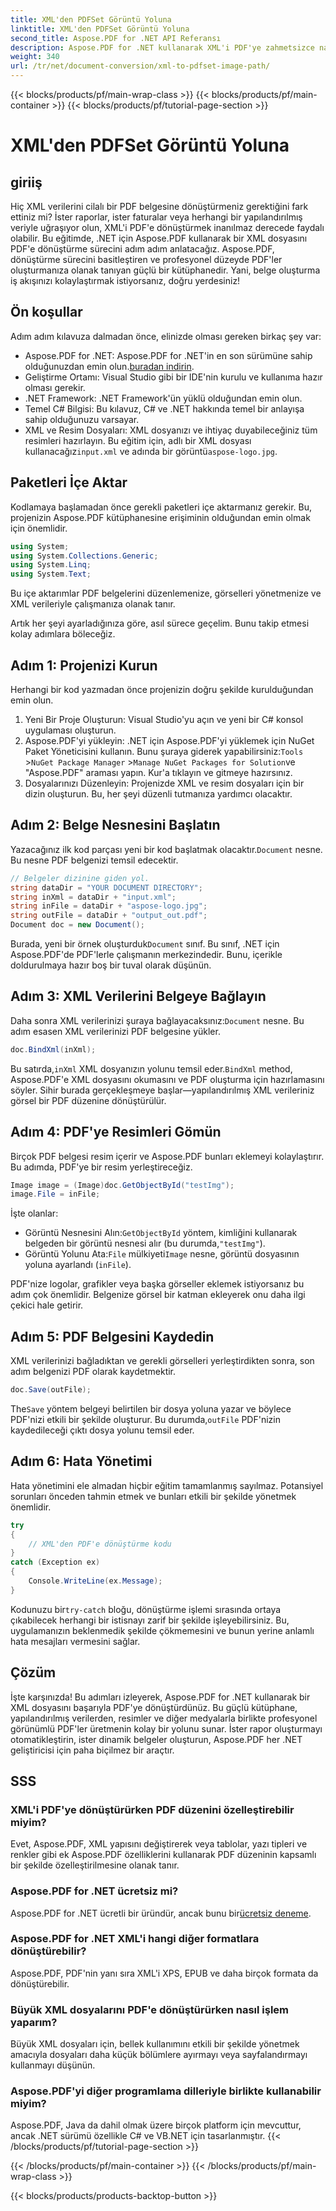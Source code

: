 ```yaml
---
title: XML'den PDFSet Görüntü Yoluna
linktitle: XML'den PDFSet Görüntü Yoluna
second_title: Aspose.PDF for .NET API Referansı
description: Aspose.PDF for .NET kullanarak XML'i PDF'ye zahmetsizce nasıl dönüştüreceğinizi öğrenin. Bu ayrıntılı kılavuz, kurulumdan tamamlanmaya kadar süreci adım adım anlatır.
weight: 340
url: /tr/net/document-conversion/xml-to-pdfset-image-path/
---
```


{{< blocks/products/pf/main-wrap-class >}}
{{< blocks/products/pf/main-container >}}
{{< blocks/products/pf/tutorial-page-section >}}

# XML'den PDFSet Görüntü Yoluna

## giriiş

Hiç XML verilerini cilalı bir PDF belgesine dönüştürmeniz gerektiğini fark ettiniz mi? İster raporlar, ister faturalar veya herhangi bir yapılandırılmış veriyle uğraşıyor olun, XML'i PDF'e dönüştürmek inanılmaz derecede faydalı olabilir. Bu eğitimde, .NET için Aspose.PDF kullanarak bir XML dosyasını PDF'e dönüştürme sürecini adım adım anlatacağız. Aspose.PDF, dönüştürme sürecini basitleştiren ve profesyonel düzeyde PDF'ler oluşturmanıza olanak tanıyan güçlü bir kütüphanedir. Yani, belge oluşturma iş akışınızı kolaylaştırmak istiyorsanız, doğru yerdesiniz!

## Ön koşullar

Adım adım kılavuza dalmadan önce, elinizde olması gereken birkaç şey var:

-  Aspose.PDF for .NET: Aspose.PDF for .NET'in en son sürümüne sahip olduğunuzdan emin olun.[buradan indirin](https://releases.aspose.com/pdf/net/).
- Geliştirme Ortamı: Visual Studio gibi bir IDE'nin kurulu ve kullanıma hazır olması gerekir.
- .NET Framework: .NET Framework'ün yüklü olduğundan emin olun.
- Temel C# Bilgisi: Bu kılavuz, C# ve .NET hakkında temel bir anlayışa sahip olduğunuzu varsayar.
-  XML ve Resim Dosyaları: XML dosyanızı ve ihtiyaç duyabileceğiniz tüm resimleri hazırlayın. Bu eğitim için, adlı bir XML dosyası kullanacağız`input.xml` ve adında bir görüntü`aspose-logo.jpg`.

## Paketleri İçe Aktar

Kodlamaya başlamadan önce gerekli paketleri içe aktarmanız gerekir. Bu, projenizin Aspose.PDF kütüphanesine erişiminin olduğundan emin olmak için önemlidir.

```csharp
using System;
using System.Collections.Generic;
using System.Linq;
using System.Text;
```

Bu içe aktarımlar PDF belgelerini düzenlemenize, görselleri yönetmenize ve XML verileriyle çalışmanıza olanak tanır.

Artık her şeyi ayarladığınıza göre, asıl sürece geçelim. Bunu takip etmesi kolay adımlara böleceğiz.

## Adım 1: Projenizi Kurun

Herhangi bir kod yazmadan önce projenizin doğru şekilde kurulduğundan emin olun.

1. Yeni Bir Proje Oluşturun: Visual Studio'yu açın ve yeni bir C# konsol uygulaması oluşturun.
2.  Aspose.PDF'yi yükleyin: .NET için Aspose.PDF'yi yüklemek için NuGet Paket Yöneticisini kullanın. Bunu şuraya giderek yapabilirsiniz:`Tools` >`NuGet Package Manager` >`Manage NuGet Packages for Solution`ve "Aspose.PDF" araması yapın. Kur'a tıklayın ve gitmeye hazırsınız.
3. Dosyalarınızı Düzenleyin: Projenizde XML ve resim dosyaları için bir dizin oluşturun. Bu, her şeyi düzenli tutmanıza yardımcı olacaktır.

## Adım 2: Belge Nesnesini Başlatın

 Yazacağınız ilk kod parçası yeni bir kod başlatmak olacaktır.`Document` nesne. Bu nesne PDF belgenizi temsil edecektir.

```csharp
// Belgeler dizinine giden yol.
string dataDir = "YOUR DOCUMENT DIRECTORY";
string inXml = dataDir + "input.xml";
string inFile = dataDir + "aspose-logo.jpg";
string outFile = dataDir + "output_out.pdf";
Document doc = new Document();
```

 Burada, yeni bir örnek oluşturduk`Document` sınıf. Bu sınıf, .NET için Aspose.PDF'de PDF'lerle çalışmanın merkezindedir. Bunu, içerikle doldurulmaya hazır boş bir tuval olarak düşünün.

## Adım 3: XML Verilerini Belgeye Bağlayın

 Daha sonra XML verilerinizi şuraya bağlayacaksınız:`Document` nesne. Bu adım esasen XML verilerinizi PDF belgesine yükler.

```csharp
doc.BindXml(inXml);
```

 Bu satırda,`inXml` XML dosyanızın yolunu temsil eder.`BindXml` method, Aspose.PDF'e XML dosyasını okumasını ve PDF oluşturma için hazırlamasını söyler. Sihir burada gerçekleşmeye başlar—yapılandırılmış XML verileriniz görsel bir PDF düzenine dönüştürülür.

## Adım 4: PDF'ye Resimleri Gömün

Birçok PDF belgesi resim içerir ve Aspose.PDF bunları eklemeyi kolaylaştırır. Bu adımda, PDF'ye bir resim yerleştireceğiz.

```csharp
Image image = (Image)doc.GetObjectById("testImg");
image.File = inFile;
```

İşte olanlar:

-  Görüntü Nesnesini Alın:`GetObjectById` yöntem, kimliğini kullanarak belgeden bir görüntü nesnesi alır (bu durumda,`"testImg"`).
-  Görüntü Yolunu Ata:`File` mülkiyeti`Image` nesne, görüntü dosyasının yoluna ayarlandı (`inFile`).

PDF'nize logolar, grafikler veya başka görseller eklemek istiyorsanız bu adım çok önemlidir. Belgenize görsel bir katman ekleyerek onu daha ilgi çekici hale getirir.

## Adım 5: PDF Belgesini Kaydedin

XML verilerinizi bağladıktan ve gerekli görselleri yerleştirdikten sonra, son adım belgenizi PDF olarak kaydetmektir.

```csharp
doc.Save(outFile);
```

 The`Save` yöntem belgeyi belirtilen bir dosya yoluna yazar ve böylece PDF'nizi etkili bir şekilde oluşturur. Bu durumda,`outFile` PDF'nizin kaydedileceği çıktı dosya yolunu temsil eder.

## Adım 6: Hata Yönetimi

Hata yönetimini ele almadan hiçbir eğitim tamamlanmış sayılmaz. Potansiyel sorunları önceden tahmin etmek ve bunları etkili bir şekilde yönetmek önemlidir.

```csharp
try
{
    // XML'den PDF'e dönüştürme kodu
}
catch (Exception ex)
{
    Console.WriteLine(ex.Message);
}
```

 Kodunuzu bir`try-catch` bloğu, dönüştürme işlemi sırasında ortaya çıkabilecek herhangi bir istisnayı zarif bir şekilde işleyebilirsiniz. Bu, uygulamanızın beklenmedik şekilde çökmemesini ve bunun yerine anlamlı hata mesajları vermesini sağlar.

## Çözüm

İşte karşınızda! Bu adımları izleyerek, Aspose.PDF for .NET kullanarak bir XML dosyasını başarıyla PDF'ye dönüştürdünüz. Bu güçlü kütüphane, yapılandırılmış verilerden, resimler ve diğer medyalarla birlikte profesyonel görünümlü PDF'ler üretmenin kolay bir yolunu sunar. İster rapor oluşturmayı otomatikleştirin, ister dinamik belgeler oluşturun, Aspose.PDF her .NET geliştiricisi için paha biçilmez bir araçtır.

## SSS

### XML'i PDF'ye dönüştürürken PDF düzenini özelleştirebilir miyim?
Evet, Aspose.PDF, XML yapısını değiştirerek veya tablolar, yazı tipleri ve renkler gibi ek Aspose.PDF özelliklerini kullanarak PDF düzeninin kapsamlı bir şekilde özelleştirilmesine olanak tanır.

### Aspose.PDF for .NET ücretsiz mi?
 Aspose.PDF for .NET ücretli bir üründür, ancak bunu bir[ücretsiz deneme](https://releases.aspose.com/).

### Aspose.PDF for .NET XML'i hangi diğer formatlara dönüştürebilir?
Aspose.PDF, PDF'nin yanı sıra XML'i XPS, EPUB ve daha birçok formata da dönüştürebilir.

### Büyük XML dosyalarını PDF'e dönüştürürken nasıl işlem yaparım?
Büyük XML dosyaları için, bellek kullanımını etkili bir şekilde yönetmek amacıyla dosyaları daha küçük bölümlere ayırmayı veya sayfalandırmayı kullanmayı düşünün.

### Aspose.PDF'yi diğer programlama dilleriyle birlikte kullanabilir miyim?
Aspose.PDF, Java da dahil olmak üzere birçok platform için mevcuttur, ancak .NET sürümü özellikle C# ve VB.NET için tasarlanmıştır.
{{< /blocks/products/pf/tutorial-page-section >}}

{{< /blocks/products/pf/main-container >}}
{{< /blocks/products/pf/main-wrap-class >}}

{{< blocks/products/products-backtop-button >}}
